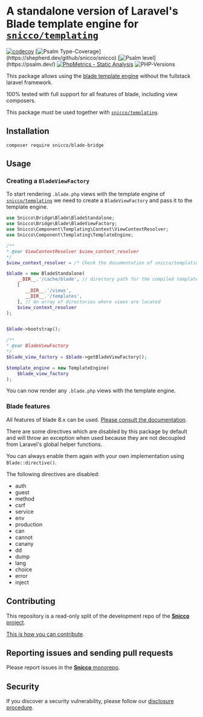 # A standalone version of Laravel's Blade template engine for [`snicco/templating`](https://github.com/snicco/templating)

[![codecov](https://img.shields.io/badge/Coverage-100%25-success
)](https://codecov.io/gh/snicco/snicco)
[![Psalm Type-Coverage](https://shepherd.dev/github/snicco/snicco/coverage.svg?)](https://shepherd.dev/github/snicco/snicco)
[![Psalm level](https://shepherd.dev/github/snicco/snicco/level.svg?)](https://psalm.dev/)
[![PhpMetrics - Static Analysis](https://img.shields.io/badge/PhpMetrics-Static_Analysis-2ea44f)](https://snicco.github.io/snicco/phpmetrics/BladeBridge/index.html)
![PHP-Versions](https://img.shields.io/badge/PHP-%5E7.4%7C%5E8.0%7C%5E8.1-blue)

This package allows using the [blade template engine](https://laravel.com/docs/9.x/blade) without the fullstack laravel
framework.

100% tested with full support for all features of blade, including view composers.

This package must be used together with [`snicco/templating`](https://github.com/snicco/templating).

## Installation

```shell
composer require snicco/blade-bridge
```

## Usage

### Creating a `BladeViewFactory`

To start rendering `.blade.php` views with the template engine
of [`snicco/templating`](https://github.com/snicco/templating) we need to create a `BladeViewFactory` and pass it to
the template engine.

```php
use Snicco\Bridge\Blade\BladeStandalone;
use Snicco\Bridge\Blade\BladeViewFactory;
use Snicco\Component\Templating\Context\ViewContextResolver;
use Snicco\Component\Templating\TemplateEngine;

/**
* @var ViewContextResolver $view_context_resolver
*/
$view_context_resolver = /* Check the documentation of snicco/templating */

$blade = new BladeStandalone(
    __DIR__.'/cache/blade', // directory path for the compiled templates
    [
       __DIR__.'/views',
       __DIR__.'/templates',
    ], // An array of directories where views are located
    $view_context_resolver
);


$blade->bootstrap();

/**
* @var BladeViewFactory
*/
$blade_view_factory = $blade->getBladeViewFactory();

$template_engine = new TemplateEngine(
    $blade_view_factory
);
```

You can now render any `.blade.php` views with the template engine.

### Blade features

All features of blade 8.x can be used. [Please consult the documentation](https://laravel.com/docs/8.x/blade).

There are some directives which are disabled by this package by default and will throw an exception when used because
they are not decoupled from Laravel's global helper functions.

You can always enable them again with your own implementation using `Blade::directive()`.

The following directives are disabled:

- auth
- guest
- method
- csrf
- service
- env
- production
- can
- cannot
- canany
- dd
- dump
- lang
- choice
- error
- inject

## Contributing

This repository is a read-only split of the development repo of the
[**Snicco** project](https://github.com/snicco/snicco).

[This is how you can contribute](https://github.com/snicco/snicco/blob/master/CONTRIBUTING.md).

## Reporting issues and sending pull requests

Please report issues in the
[**Snicco** monorepo](https://github.com/snicco/snicco/blob/master/CONTRIBUTING.md##using-the-issue-tracker).

## Security

If you discover a security vulnerability, please follow
our [disclosure procedure](https://github.com/snicco/snicco/blob/master/SECURITY.md).

